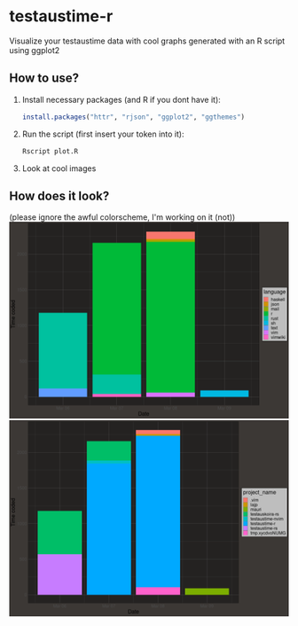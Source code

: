 # testaustime-r

Visualize your testaustime data with cool graphs generated with an R script using ggplot2

## How to use?
1. Install necessary packages (and R if you dont have it):
    ```R
    install.packages("httr", "rjson", "ggplot2", "ggthemes")
    ```
2. Run the script (first insert your token into it):
    ```sh
    Rscript plot.R
    ```
3. Look at cool images

## How does it look?
(please ignore the awful colorscheme, I'm working on it (not))
![](./demo/language_and_duration_by_date.png)
![](./demo/project_and_duration_by_date.png)

